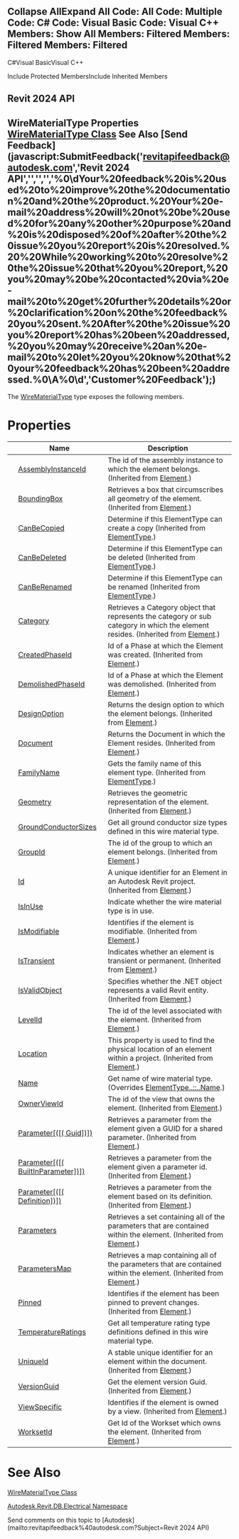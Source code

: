 ﻿

Collapse AllExpand All Code: All Code: Multiple Code: C# Code: Visual Basic Code: Visual C++  Members: Show All Members: Filtered Members: Filtered Members: Filtered   
---  
  
C#Visual BasicVisual C++

Include Protected MembersInclude Inherited Members

Revit 2024 API  
---  
WireMaterialType Properties  
[WireMaterialType Class](3d05ec79-0289-c6d1-2a13-7e6b07241afd.md) See Also [Send Feedback](javascript:SubmitFeedback\('revitapifeedback@autodesk.com','Revit 2024 API','','','','%0\\dYour%20feedback%20is%20used%20to%20improve%20the%20documentation%20and%20the%20product.%20Your%20e-mail%20address%20will%20not%20be%20used%20for%20any%20other%20purpose%20and%20is%20disposed%20of%20after%20the%20issue%20you%20report%20is%20resolved.%20%20While%20working%20to%20resolve%20the%20issue%20that%20you%20report,%20you%20may%20be%20contacted%20via%20e-mail%20to%20get%20further%20details%20or%20clarification%20on%20the%20feedback%20you%20sent.%20After%20the%20issue%20you%20report%20has%20been%20addressed,%20you%20may%20receive%20an%20e-mail%20to%20let%20you%20know%20that%20your%20feedback%20has%20been%20addressed.%0\\A%0\\d','Customer%20Feedback'\);)  
---  
  
The [WireMaterialType](3d05ec79-0289-c6d1-2a13-7e6b07241afd.md) type exposes the following members.

# Properties

|  | Name | Description |
| --- | --- | --- |
|  | [AssemblyInstanceId](83989f69-1aca-1a49-9647-e57bc2d58b21.md) | The id of the assembly instance to which the element belongs.  (Inherited from [Element](eb16114f-69ea-f4de-0d0d-f7388b105a16.md).) |
|  | [BoundingBox](def2f9f2-b23a-bcea-43a3-e6de41b014c8.md) | Retrieves a box that circumscribes all geometry of the element. (Inherited from [Element](eb16114f-69ea-f4de-0d0d-f7388b105a16.md).) |
|  | [CanBeCopied](588e4fac-5492-0e1d-c935-dfd53e801c04.md) | Determine if this ElementType can create a copy  (Inherited from [ElementType](ffb18296-0448-559c-580c-7857cbcdc094.md).) |
|  | [CanBeDeleted](5efe8253-d555-00c2-8db6-9114e328fcc7.md) | Determine if this ElementType can be deleted  (Inherited from [ElementType](ffb18296-0448-559c-580c-7857cbcdc094.md).) |
|  | [CanBeRenamed](ce2e0f26-deaf-d649-0617-babde54c6bf7.md) | Determine if this ElementType can be renamed  (Inherited from [ElementType](ffb18296-0448-559c-580c-7857cbcdc094.md).) |
|  | [Category](8990bd36-af08-fc99-496b-f94fcb056b21.md) | Retrieves a Category object that represents the category or sub category in which the element resides. (Inherited from [Element](eb16114f-69ea-f4de-0d0d-f7388b105a16.md).) |
|  | [CreatedPhaseId](c6032e01-f7cb-b2ea-3312-697d14216a31.md) | Id of a Phase at which the Element was created.  (Inherited from [Element](eb16114f-69ea-f4de-0d0d-f7388b105a16.md).) |
|  | [DemolishedPhaseId](7949a983-c5dc-62a3-594a-d685365449d5.md) | Id of a Phase at which the Element was demolished.  (Inherited from [Element](eb16114f-69ea-f4de-0d0d-f7388b105a16.md).) |
|  | [DesignOption](5c20fe58-e301-6ddb-3438-666db5c586ee.md) | Returns the design option to which the element belongs. (Inherited from [Element](eb16114f-69ea-f4de-0d0d-f7388b105a16.md).) |
|  | [Document](9e530d25-61ca-3899-a531-cbcfd994358d.md) | Returns the Document in which the Element resides. (Inherited from [Element](eb16114f-69ea-f4de-0d0d-f7388b105a16.md).) |
|  | [FamilyName](10de5c66-1b4b-9214-4036-27a6b24e5703.md) | Gets the family name of this element type.  (Inherited from [ElementType](ffb18296-0448-559c-580c-7857cbcdc094.md).) |
|  | [Geometry](d8a55a5b-2a69-d5ab-3e1f-6cf1ee43c8ec.md) | Retrieves the geometric representation of the element. (Inherited from [Element](eb16114f-69ea-f4de-0d0d-f7388b105a16.md).) |
|  | [GroundConductorSizes](6a945c18-2a18-0b1b-3b1b-6e06bb4297a8.md) | Get all ground conductor size types defined in this wire material type. |
|  | [GroupId](9508a6c5-9681-bbef-07c5-1351583b0e1e.md) | The id of the group to which an element belongs.  (Inherited from [Element](eb16114f-69ea-f4de-0d0d-f7388b105a16.md).) |
|  | [Id](9235095b-b7ae-b6e5-6cc2-2b8d397644de.md) | A unique identifier for an Element in an Autodesk Revit project.  (Inherited from [Element](eb16114f-69ea-f4de-0d0d-f7388b105a16.md).) |
|  | [IsInUse](f5581602-ecc5-688b-3f49-05da00849662.md) | Indicate whether the wire material type is in use. |
|  | [IsModifiable](65f9f835-daaa-3efa-2976-3f932aa18366.md) | Identifies if the element is modifiable.  (Inherited from [Element](eb16114f-69ea-f4de-0d0d-f7388b105a16.md).) |
|  | [IsTransient](f391d235-555f-6651-99c6-895fc443f8d8.md) | Indicates whether an element is transient or permanent.  (Inherited from [Element](eb16114f-69ea-f4de-0d0d-f7388b105a16.md).) |
|  | [IsValidObject](0ffcf585-a39d-623c-9b5b-ab63c7bebfb6.md) | Specifies whether the .NET object represents a valid Revit entity.  (Inherited from [Element](eb16114f-69ea-f4de-0d0d-f7388b105a16.md).) |
|  | [LevelId](27033fe3-6740-61e3-be82-47a6b8ae77db.md) | The id of the level associated with the element.  (Inherited from [Element](eb16114f-69ea-f4de-0d0d-f7388b105a16.md).) |
|  | [Location](89438f4f-7e15-835a-0c66-d6adbc8dd00c.md) | This property is used to find the physical location of an element within a project. (Inherited from [Element](eb16114f-69ea-f4de-0d0d-f7388b105a16.md).) |
|  | [Name](93aaef5d-baa6-f731-46d9-e5a5cbb857bb.md) | Get name of wire material type.  (Overrides [ElementType..::..Name](1198805b-fdbf-54bf-64d3-90dbd01b4c5f.md).) |
|  | [OwnerViewId](174c1adf-0be8-a4b0-41f3-9e3ea1d6b1f1.md) | The id of the view that owns the element.  (Inherited from [Element](eb16114f-69ea-f4de-0d0d-f7388b105a16.md).) |
|  | [Parameter[([( Guid])]) ](2e852bc4-46c6-5598-cc45-0eaf38cf8973.md) | Retrieves a parameter from the element given a GUID for a shared parameter. (Inherited from [Element](eb16114f-69ea-f4de-0d0d-f7388b105a16.md).) |
|  | [Parameter[([( BuiltInParameter])]) ](2f91a9f3-7f69-72f9-08d6-a2d71dfb33db.md) | Retrieves a parameter from the element given a parameter id. (Inherited from [Element](eb16114f-69ea-f4de-0d0d-f7388b105a16.md).) |
|  | [Parameter[([( Definition])]) ](87d8a88c-906e-85a9-f575-f263788b8584.md) | Retrieves a parameter from the element based on its definition. (Inherited from [Element](eb16114f-69ea-f4de-0d0d-f7388b105a16.md).) |
|  | [Parameters](7af5d66f-4533-33d2-dd82-d9573eaabf15.md) | Retrieves a set containing all of the parameters that are contained within the element. (Inherited from [Element](eb16114f-69ea-f4de-0d0d-f7388b105a16.md).) |
|  | [ParametersMap](82c45482-a018-32e4-d8e5-9751e10ffeb9.md) | Retrieves a map containing all of the parameters that are contained within the element. (Inherited from [Element](eb16114f-69ea-f4de-0d0d-f7388b105a16.md).) |
|  | [Pinned](c37bc7f9-409e-9b8a-f491-f700228985e2.md) | Identifies if the element has been pinned to prevent changes.  (Inherited from [Element](eb16114f-69ea-f4de-0d0d-f7388b105a16.md).) |
|  | [TemperatureRatings](ff5b61d4-e802-9e9b-c8b7-e84d53eb3faa.md) | Get all temperature rating type definitions defined in this wire material type. |
|  | [UniqueId](f9a9cb77-6913-6d41-ecf5-4398a24e8ff8.md) | A stable unique identifier for an element within the document.  (Inherited from [Element](eb16114f-69ea-f4de-0d0d-f7388b105a16.md).) |
|  | [VersionGuid](2a1eae53-2c5c-a7be-1ef2-0f48626c62f5.md) | Get the element version Guid.  (Inherited from [Element](eb16114f-69ea-f4de-0d0d-f7388b105a16.md).) |
|  | [ViewSpecific](785b351e-51cb-e3c6-cb91-f307c8e4ba73.md) | Identifies if the element is owned by a view.  (Inherited from [Element](eb16114f-69ea-f4de-0d0d-f7388b105a16.md).) |
|  | [WorksetId](4b45250a-7a07-a89a-0f63-cf8d142a7b93.md) | Get Id of the Workset which owns the element.  (Inherited from [Element](eb16114f-69ea-f4de-0d0d-f7388b105a16.md).) |
  
# See Also

[WireMaterialType Class](3d05ec79-0289-c6d1-2a13-7e6b07241afd.md)

[Autodesk.Revit.DB.Electrical Namespace](212a1314-7843-2c6c-3322-363127e4059f.md)

Send comments on this topic to [Autodesk](mailto:revitapifeedback%40autodesk.com?Subject=Revit 2024 API)